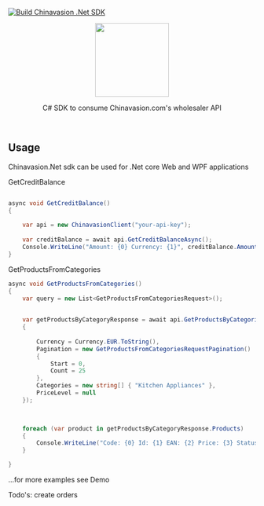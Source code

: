 [![Build Chinavasion .Net SDK](https://github.com/marcwlux/Chinavasion/actions/workflows/dotnet.yml/badge.svg?branch=main)](https://github.com/marcwlux/Chinavasion/actions/workflows/dotnet.yml)
<p align="center">
    <a href="https://www.terrarebels.net/"><img src="https://learn.microsoft.com/en-us/windows/images/csharp-logo.png" align="center" width=150/></a>
</p>

<p align="center">
C# SDK to consume Chinavasion.com's wholesaler API
</p>
<br/>

## Usage

Chinavasion.Net sdk can be used for .Net core Web and WPF applications


GetCreditBalance
```cs

async void GetCreditBalance() 
{
    
    var api = new ChinavasionClient("your-api-key");
    
    var creditBalance = await api.GetCreditBalanceAsync();
    Console.WriteLine("Amount: {0} Currency: {1}", creditBalance.Amount, creditBalance.Currency);
}

```

GetProductsFromCategories
```cs
async void GetProductsFromCategories()
{
    var query = new List<GetProductsFromCategoriesRequest>();

    
    var getProductsByCategoryResponse = await api.GetProductsByCategories(new GetProductsFromCategoriesRequest()
    {
       
        Currency = Currency.EUR.ToString(),
        Pagination = new GetProductsFromCategoriesRequestPagination()
        {
            Start = 0,
            Count = 25
        },
        Categories = new string[] { "Kitchen Appliances" },
        PriceLevel = null
    });

    

    foreach (var product in getProductsByCategoryResponse.Products)
    {
        Console.WriteLine("Code: {0} Id: {1} EAN: {2} Price: {3} Status: {4} Weight: {5}", product.ModelCode, product.ProductId, product.Ean, product.Price, product.Status, product.Package.WeightKg);
    }

}
```

...for more examples see Demo

Todo's: create orders
